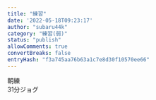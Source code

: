 ```yaml
---
title: "練習"
date: '2022-05-18T09:23:17'
author: "subaru44k"
category: "練習(弱)"
status: "publish"
allowComments: true
convertBreaks: false
entryHash: "f3a745aa76b63a1c7e8d30f10570ee66"
---
```

朝練<br>
31分ジョグ
